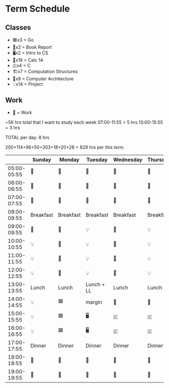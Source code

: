 # Term Schedule
## Classes
* 🟦x3 = Go
* 📓x2 = Book Report
* 🖥️x2 = Intro to CS
* 🧮x19 = Calc 1A
* 🇨x4 = C
* 🏗️x7 = Computation Structures
* 📐x8 = Computer Architecture 
* 💡x14 = Project 

## Work
* 🔨 = Work


~56 hrs total that I want to study each week
07:00-11:55 = 5 hrs
13:00-15:55 = 3 hrs

TOTAL per day: 8 hrs


200+114+96+50+303+18+20+28 = 829 hrs per this term.


|             | Sunday    | Monday    | Tuesday   | Wednesday | Thursday  | Friday    | Saturday   |
| ----------- | --------- | --------- | --------- | --------- | --------- | --------- | --------- |
| 05:00-05:55 |  🧮        |   🧮      |    🧮     |  🧮       |   🧮      |   🧮      |          |
| 06:00-06:55 | 🧮         |  🧮       | 🧮        |  🧮       |  🧮       | 🧮        |           |
| 07:00-07:55 | 🧮        |  🧮        |  🧮        |   🧮     |  🧮       | 🧮        |           |
| 08:00-08:55 | Breakfast | Breakfast | Breakfast | Breakfast | Breakfast | Breakfast | Breakfast |
| 09:00-09:55 | 🧮        | 📐        | 💡         |  📐       |  💡        | 🏗️        |          |
| 10:00-10:55 | 💡        | 📐        |  💡        | 📐        |   💡      |  🏗️        |          |
| 11:00-11:55 | 💡        | 📐        |  💡        | 📐        |   💡       | 🏗️        |          |
| 12:00-12:55 | 💡        |  📐        |  💡       |  📐       |    💡      | 🏗️        |           |
| 13:00-13:55 | Lunch     | Lunch     | Lunch + LL| Lunch     | Lunch     | Lunch     | Lunch     |
| 14:00-14:55 | 💡        |  🟦       | margin    |  📓       |  📓       |  🏗️        |           |
| 15:00-15:55 | 💡        |  🟦       |  🖥️       |  🇨       |   🇨      |  🏗️         |           |
| 16:00-16:55 | 💡        |  🟦       |  🖥️       |  🇨       |   🇨      |  🏗️         |           |
| 17:00-17:55 | Dinner    | Dinner    | Dinner    | Dinner    | Dinner    | Dinner    | Dinner    |
| 18:00-18:55 | 🔨        | 🔨        | 🔨        | 🔨        | 🔨        | 🔨        | 🔨        |
| 19:00-19:55 | 🔨        | 🔨        | 🔨        | 🔨        | 🔨        | 🔨        | 🔨        |
